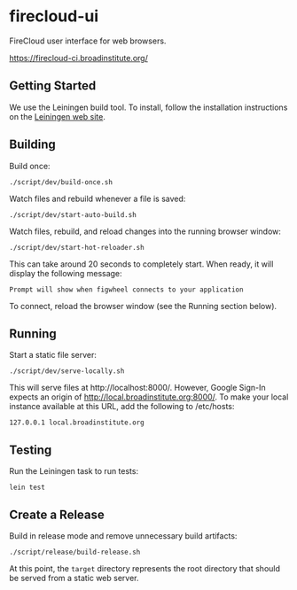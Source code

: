 # firecloud-ui 

FireCloud user interface for web browsers.

https://firecloud-ci.broadinstitute.org/

## Getting Started

We use the Leiningen build tool. To install, follow the installation instructions on the [Leiningen web site](http://leiningen.org/).

## Building

Build once:
```
./script/dev/build-once.sh
```

Watch files and rebuild whenever a file is saved:
```
./script/dev/start-auto-build.sh
```

Watch files, rebuild, and reload changes into the running browser window:
```
./script/dev/start-hot-reloader.sh
```

This can take around 20 seconds to completely start. When ready, it will display the following message:
```
Prompt will show when figwheel connects to your application
```

To connect, reload the browser window (see the Running section below).

## Running

Start a static file server:
```
./script/dev/serve-locally.sh
```

This will serve files at http://localhost:8000/. However, Google Sign-In expects an origin of
http://local.broadinstitute.org:8000/. To make your local instance available at this URL, add the following to
/etc/hosts:
```
127.0.0.1 local.broadinstitute.org
```

## Testing

Run the Leiningen task to run tests:
```
lein test
```

## Create a Release

Build in release mode and remove unnecessary build artifacts:
```
./script/release/build-release.sh
```

At this point, the `target` directory represents the root directory that should be served from a static web server.
